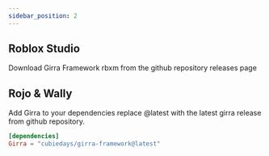 ```yaml
---
sidebar_position: 2
---
```

## Roblox Studio
Download Girra Framework rbxm from the github repository releases page 
## Rojo & Wally
Add Girra to your dependencies replace @latest with the latest girra release from github repository.
```toml title="wally.toml"
[dependencies]
Girra = "cubiedays/girra-framework@latest"
